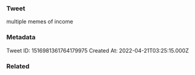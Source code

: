 ### Tweet
multiple memes of income

### Metadata
Tweet ID: 1516981361764179975
Created At: 2022-04-21T03:25:15.000Z

### Related

